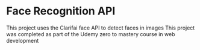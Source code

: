 # Face Recognition API

This project uses the Clarifai face API to detect faces in images 
This project was completed as part of the Udemy zero to mastery course in web development 